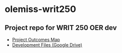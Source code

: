 # olemiss-writ250
Project repo for WRIT 250 OER dev 
---
* [Project Outcomes Map](https://docs.google.com/spreadsheets/d/1A23E-HqF9luqZyjgcFyIfg8ZNlrZgcSaTJN-YwCz1Q8/edit#gid=0)
* [Development Files (Google Drive) ](https://drive.google.com/drive/u/0/folders/0B1_QDkJnN610T0NBVUdKc1l6elk)


